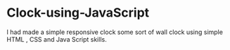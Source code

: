 # Clock-using-JavaScript
I had made a simple responsive clock some sort of wall clock using simple HTML , CSS and Java Script skills.  
